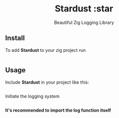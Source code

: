 <div align="center">

# Stardust :star

Beautiful Zig Logging Library

</div>

## Install

To add **Stardust** to your zig project run

```zig

```

## Usage

Include **Stardust** in your project like this:

```zig

```

Initiate the logging system

```zig

```

__It's recommended to import the log function itself__

```zig

```
